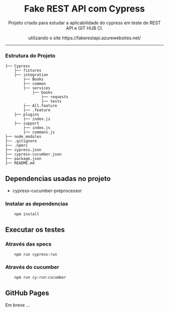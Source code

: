 <h1 align="center">Fake REST API com Cypress</h1>
<p align="center">Projeto criado para estudar a aplicabilidade do cypress em teste de REST API e GIT HUB CI.</p>
<p align="center">utilizando o site https://fakerestapi.azurewebsites.net/</p>

--------------------------
<h3>Estrutura do Projeto</h3>

```
├── Cypress
    ├── fixtures 
    ├── integration
        ├── Books
        ├── common
        ├── services
            ├── books
                ├── requests
                ├── tests
        ├── All.feature
        ├── .feature
    ├── plugins
        ├── index.js
    ├── support
        ├── index.js
        ├── commans.js  
├── node_modules
├── .gitignore
├── .npmrc
├── cypress.json
├── cypress-cucumber.json
├── package.json
├── README.md  
```

<h2> Dependencias usadas no projeto</h2>

- cypress-cucumber-preprocessor 

<h3>Instalar as dependencias</h3>

```
    npm install 
```

<h2>Executar os testes</h2>

<h3>Através das specs</h3>

````
    npm run cypress:run
````

<h3>Através do cucumber</h3>

````
    npm run cy:run:cucumber
````

<h2>GitHub Pages</h2>

Em breve ...
